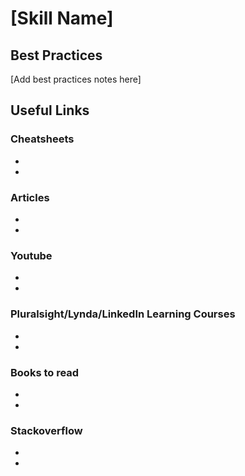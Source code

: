 # [Skill Name]

## Best Practices

[Add best practices notes here]

## Useful Links

### Cheatsheets
- []()
- []()

### Articles
- []()
- []()

### Youtube
- []()
- []()

### Pluralsight/Lynda/LinkedIn Learning Courses
- []()
- []()

### Books to read
- []()
- []()

### Stackoverflow
- []()
- []()